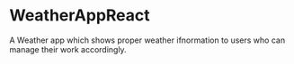 # WeatherAppReact
A Weather app which shows proper weather ifnormation to users who can manage their work accordingly.
